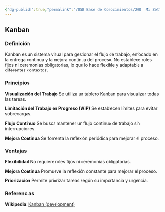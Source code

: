 ```yaml
---
{"dg-publish":true,"permalink":"/050 Base de Conocimientos/200  Mi Zettelkasten/100 Docencia/IS1/2025/Clase 04 Modelos de Proceso de Software/Zk Kanban/","tags":["digitalGarden","kanban"]}
---
```


## Kanban

### Definición
Kanban es un sistema visual para gestionar el flujo de trabajo, enfocado en la entrega continua y la mejora continua del proceso. No establece roles fijos ni ceremonias obligatorias, lo que lo hace flexible y adaptable a diferentes contextos.
 
### Principios

**Visualización del Trabajo**
Se utiliza un tablero Kanban para visualizar todas las tareas.

**Limitación del Trabajo en Progreso (WIP)**
Se establecen límites para evitar sobrecargas.

**Flujo Continuo**
Se busca mantener un flujo continuo de trabajo sin interrupciones.

**Mejora Continua**
Se fomenta la reflexión periódica para mejorar el proceso.

### Ventajas

**Flexibilidad**
No requiere roles fijos ni ceremonias obligatorias.

**Mejora Continua**
Promueve la reflexión constante para mejorar el proceso.

**Priorización**
Permite priorizar tareas según su importancia y urgencia.

### Referencias
**Wikipedia**: [Kanban (development)](https://en.wikipedia.org/wiki/Kanban_\(development\))
